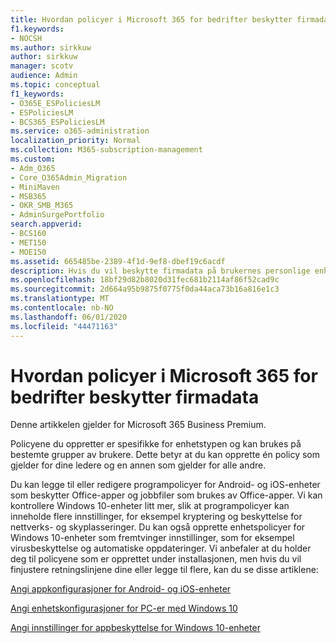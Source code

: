 ```yaml
---
title: Hvordan policyer i Microsoft 365 for bedrifter beskytter firmadata
f1.keywords:
- NOCSH
ms.author: sirkkuw
author: sirkkuw
manager: scotv
audience: Admin
ms.topic: conceptual
f1_keywords:
- O365E_ESPoliciesLM
- ESPoliciesLM
- BCS365_ESPoliciesLM
ms.service: o365-administration
localization_priority: Normal
ms.collection: M365-subscription-management
ms.custom:
- Adm_O365
- Core_O365Admin_Migration
- MiniMaven
- MSB365
- OKR_SMB_M365
- AdminSurgePortfolio
search.appverid:
- BCS160
- MET150
- MOE150
ms.assetid: 665485be-2389-4f1d-9ef8-dbef19c6acdf
description: Hvis du vil beskytte firmadata på brukernes personlige enheter, bruker du policyer som retter seg mot bestemte enheter og sikkerhetsgrupper.
ms.openlocfilehash: 18bf29d82b8020d31fec681b2114af86f52cad9c
ms.sourcegitcommit: 2d664a95b9875f0775f0da44aca73b16a816e1c3
ms.translationtype: MT
ms.contentlocale: nb-NO
ms.lasthandoff: 06/01/2020
ms.locfileid: "44471163"
---
```

# <a name="how-policies-in-microsoft-365-for-business-protect-company-data"></a>Hvordan policyer i Microsoft 365 for bedrifter beskytter firmadata

Denne artikkelen gjelder for Microsoft 365 Business Premium.

Policyene du oppretter er spesifikke for enhetstypen og kan brukes på bestemte grupper av brukere. Dette betyr at du kan opprette én policy som gjelder for dine ledere og en annen som gjelder for alle andre.
  
Du kan legge til eller redigere programpolicyer for Android- og iOS-enheter som beskytter Office-apper og jobbfiler som brukes av Office-apper. Vi kan kontrollere Windows 10-enheter litt mer, slik at programpolicyer kan inneholde flere innstillinger, for eksempel kryptering og beskyttelse for nettverks- og skyplasseringer. Du kan også opprette enhetspolicyer for Windows 10-enheter som fremtvinger innstillinger, som for eksempel virusbeskyttelse og automatiske oppdateringer. Vi anbefaler at du holder deg til policyene som er opprettet under installasjonen, men hvis du vil finjustere retningslinjene dine eller legge til flere, kan du se disse artiklene:
  
[Angi appkonfigurasjoner for Android- og iOS-enheter](app-protection-settings-for-android-and-ios.md)
  
[Angi enhetskonfigurasjoner for PC-er med Windows 10](protection-settings-for-windows-10-pcs.md)
  
[Angi innstillinger for appbeskyttelse for Windows 10-enheter](protection-settings-for-windows-10-devices.md)
  

